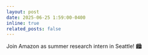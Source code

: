 ```yaml
---
layout: post
date: 2025-06-25 1:59:00-0400
inline: true
related_posts: false
---
```

Join Amazon as summer research intern in Seattle! 🏙️